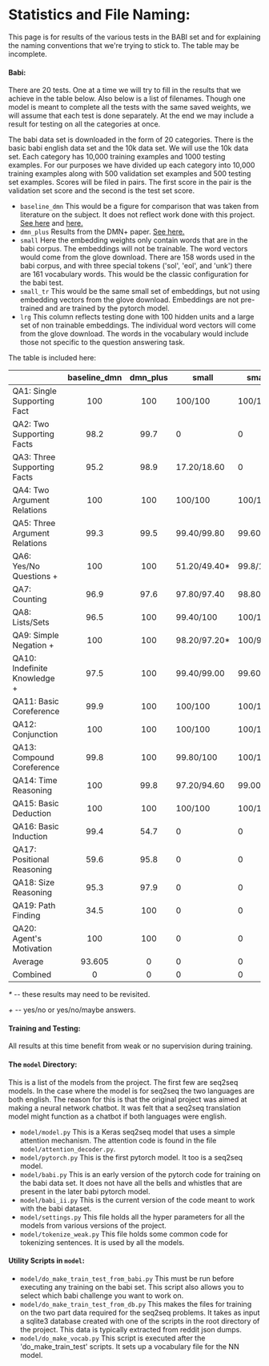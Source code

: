 # Statistics and File Naming:

This page is for results of the various tests in the BABI set and for explaining the naming conventions that we're trying to stick to. The  table may be incomplete.

#### Babi:
There are 20 tests. One at a time we will try to fill in the results that we achieve in the table below. Also below is a list of filenames. Though one model is meant to complete all the tests with the same saved weights, we will assume that each test is done separately. At the end we may include a result for testing on all the categories at once.

The babi data set is downloaded in the form of 20 categories. There is the basic babi english data set and the 10k data set. We will use the 10k data set. Each category has 10,000 training examples and 1000 testing examples. For our purposes we have divided up each category into 10,000 training examples along with 500 validation set examples and 500 testing set examples. Scores will be filed in pairs. The first score in the pair is the validation set score and the second is the test set score.

* `baseline_dmn` This would be a figure for comparison that was taken from literature on the subject. It does not reflect work done with this project. [See here](https://arxiv.org/pdf/1506.07285.pdf) and [here.](https://yerevann.github.io/2016/02/05/implementing-dynamic-memory-networks/#initial-experiments)
* `dmn_plus` Results from the DMN+ paper. [See here.](https://arxiv.org/abs/1603.01417)
* `small` Here the embedding weights only contain words that are in the babi corpus. The embeddings will not be trainable. The word vectors would come from the glove download. There are 158 words used in the babi corpus, and with three special tokens ('sol', 'eol', and 'unk') there are 161 vocabulary words. This would be the classic configuration for the babi test.
* `small_tr` This would be the same small set of embeddings, but not using embedding vectors from the glove download. Embeddings are not pre-trained and are trained by the pytorch model.
* `lrg` This column reflects testing done with 100 hidden units and a large set of non trainable embeddings. The individual word vectors will come from the glove download. The words in the vocabulary would include those not specific to the question answering task.

The table is included here:

 |   | baseline_dmn | dmn_plus | small | small_tr | lrg |
|-|:-:|:-:|-|-|-|
 | QA1: Single Supporting Fact | 100 | 100 | 100/100 | 100/100 | 100/100 |
 | QA2: Two Supporting Facts | 98.2 | 99.7 | 0 | 0 | 0 |
 | QA3: Three Supporting Facts | 95.2 | 98.9 | 17.20/18.60 | 0 | 0 |
 | QA4: Two Argument Relations | 100 | 100 | 100/100 | 100/100 | 0 |
 | QA5: Three Argument Relations | 99.3 | 99.5 | 99.40/99.80 | 99.60/99.80 | 0 |
 | QA6: Yes/No Questions + | 100 | 100 | 51.20/49.40* | 99.8/100* | 0 |
 | QA7: Counting | 96.9 | 97.6 | 97.80/97.40 | 98.80/98.60 | 0 |
 | QA8: Lists/Sets | 96.5 | 100 | 99.40/100 | 100/100 | 0 |
 | QA9: Simple Negation + | 100 | 100 | 98.20/97.20* | 100/99.40 | 0 |
 | QA10: Indefinite Knowledge + | 97.5 | 100 | 99.40/99.00 | 99.60/100 | 0 |
 | QA11: Basic Coreference | 99.9 | 100 | 100/100 | 100/100 | 0 |
 | QA12: Conjunction | 100 | 100 | 100/100 | 100/100 | 0 |
 | QA13: Compound Coreference | 99.8 | 100 | 99.80/100 | 100/100 | 0 |
 | QA14: Time Reasoning | 100 | 99.8 | 97.20/94.60 | 99.00/99.20 | 0 |
 | QA15: Basic Deduction | 100 | 100 | 100/100 | 100/100 | 0 |
 | QA16: Basic Induction | 99.4 | 54.7 | 0 | 0 | 0 |
 | QA17: Positional Reasoning | 59.6 | 95.8 | 0 | 0 | 0 |
 | QA18: Size Reasoning | 95.3 | 97.9 | 0 | 0 | 0 |
 | QA19: Path Finding | 34.5 | 100 | 0 | 0 | 0|
 | QA20: Agent's Motivation | 100 | 100 | 0 | 0 | 0 |
 | Average | 93.605 | 0 | 0 | 0 | 0 |
 | Combined | 0 | 0 | 0 | 0 | 0 |

_*_ -- these results may need to be revisited.

_+_ -- yes/no or yes/no/maybe answers.

#### Training and Testing:
All results at this time benefit from weak or no supervision during training.

#### The `model` Directory:

This is a list of the models from the project. The first few are seq2seq models. In the case where the model is for seq2seq the two languages are both english. The reason for this is that the original project was aimed at making a neural network chatbot.
It was felt that a seq2seq translation model might function as a chatbot if both languages were english.
* `model/model.py` This is a Keras seq2seq model that uses a simple attention mechanism. The attention code is found in the file `model/attention_decoder.py`.
* `model/pytorch.py` This is the first pytorch model. It too is a seq2seq model. 
* `model/babi.py` This is an early version of the pytorch code for training on the babi data set. It does not have all the bells and whistles that are present in the later babi pytorch model.
* `model/babi_ii.py` This is the current version of the code meant to work with the babi dataset.
* `model/settings.py` This file holds all the hyper parameters for all the models from various versions of the project.
* `model/tokenize_weak.py` This file holds some common code for tokenizing sentences. It is used by all the models.

#### Utility Scripts in `model`:
* `model/do_make_train_test_from_babi.py` This must be run before executing any training on the babi set. This script also allows you to select which babi challenge you want to work on.
* `model/do_make_train_test_from_db.py` This makes the files for training on the two part data required for the seq2seq problems. It takes as input a sqlite3 database created with one of the scripts in the root directory of the project. This data is typically extracted from reddit json dumps.
* `model/do_make_vocab.py` This script is executed after the 'do_make_train_test' scripts. It sets up a vocabulary file for the NN model.